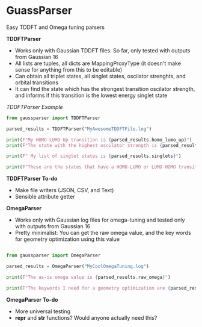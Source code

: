 # GuassParser
Easy TDDFT and Omega tuning parsers

**TDDFTParser**
* Works only with Gaussian TDDFT files. So far, only tested with outputs from Gaussian 16
* All lists are tuples, all dicts are MappingProxyType (it doesn't make sense for anything from this to be editable)
* Can obtain all triplet states, all singlet states, oscilator strenghts, and orbital transitions
* It can find the state which has the strongest transition oscilator strength, and informs if this transition is the lowest energy singlet state

*TDDFTParser Example*
```python
from gaussparser import TDDFTParser

parsed_results = TDDFTParser("MyAwesomeTDDFTFile.log")

print(F"My HOMO-LUMO Up transition is {parsed_results.homo_lumo_up}")
print(F"The state with the highest oscilator strength is {parsed_result.find_strongest_oscilator()}")

print(F" My list of singlet states is {parsed_results.singlets}")

print(F"These are the states that have a HOMO-LUMO or LUMO-HOMO transition {parsed_results.homo_lumo_transitions()}")

```
**TDDFTParser To-do**
* Make file writers (JSON, CSV, and Text)
* Sensible attribute getter


**OmegaParser**
* Works only with Gaussian log files for omega-tuning and tested only with outputs from Gaussian 16
* Pretty minimalist: You can get the raw omega value, and the key words for geometry optimization using this value

```python

from gaussparser import OmegaParser

parsed_results = OmegaParser("MyCoolOmegaTuning.log")

print(F"The as-is omega value is {parsed_results.raw_omega}")

print(F"The keywords I need for a geometry optimization are {parsed_results.route_param_str}")
```

**OmegaParser To-do**
* More universal testing
* __repr__ and __str__ functions? Would anyone actually need this?







